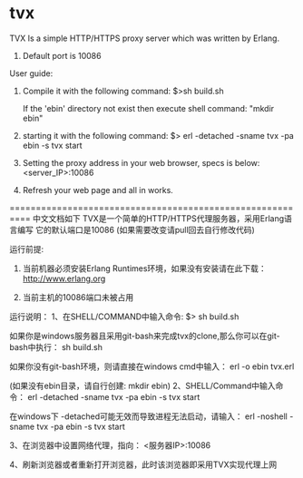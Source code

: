 # tvx

TVX Is a simple HTTP/HTTPS proxy server which was written by Erlang.

1. Default port is 10086


User guide:
1. Compile it with the following command:
   $>sh build.sh

   If the 'ebin' directory not exist then execute shell command: "mkdir ebin"

  
2.  starting it with the following command:
$>  erl -detached -sname tvx -pa ebin -s tvx start


3. Setting the proxy address in your web browser, specs is below:
   <server_IP>:10086


4. Refresh your web page and all in works.

==========================================================
    中文文档如下
TVX是一个简单的HTTP/HTTPS代理服务器，采用Erlang语言编写
它的默认端口是10086 (如果需要改变请pull回去自行修改代码)

运行前提:
1. 当前机器必须安装Erlang Runtimes环境，如果没有安装请在此下载：
   http://www.erlang.org

2. 当前主机的10086端口未被占用


运行说明：
1、在SHELL/COMMAND中输入命令:
   $> sh build.sh

   如果你是windows服务器且采用git-bash来完成tvx的clone,那么你可以在git-bash中执行： sh build.sh

   如果你没有git-bash环境，则请直接在windows cmd中输入： erl -o ebin tvx.erl 

   (如果没有ebin目录，请自行创建: mkdir ebin)
2、SHELL/Command中输入命令： 
   erl -detached -sname tvx -pa ebin -s tvx start

 在windows下 -detached可能无效而导致进程无法启动，请输入： 
   erl -noshell -sname tvx -pa ebin -s tvx start 

3、在浏览器中设置网络代理，指向： <服务器IP>:10086

4、刷新浏览器或者重新打开浏览器，此时该浏览器即采用TVX实现代理上网
